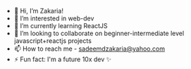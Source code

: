 - 👋 Hi, I’m Zakaria!
- 👀 I’m interested in web-dev
- 🌱 I’m currently learning ReactJS
- 💞️ I’m looking to collaborate on beginner-intermediate level javascript+reactjs projects
- 📫 How to reach me - sadeemdzakaria@yahoo.com
- ⚡ Fun fact: I'm a future 10x dev ✨

<!---
ZakariaZack98/ZakariaZack98 is a ✨ special ✨ repository because its `README.md` (this file) appears on your GitHub profile.
You can click the Preview link to take a look at your changes.
--->

